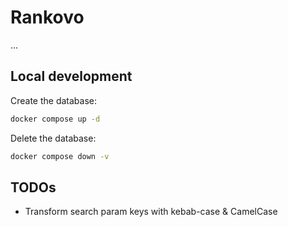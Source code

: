 # Rankovo

...

## Local development

Create the database:

```sh
docker compose up -d
```

Delete the database:

```sh
docker compose down -v
```

## TODOs

- Transform search param keys with kebab-case & CamelCase
